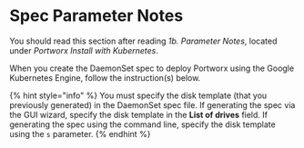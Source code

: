 # Spec Parameter Notes

You should read this section after reading _1b. Parameter Notes_, located under _Portworx Install with Kubernetes_.

When you create the DaemonSet spec to deploy Portworx using the Google Kubernetes Engine, follow the instruction\(s\) below.

{% hint style="info" %}
You must specify the disk template \(that you previously generated\) in the DaemonSet spec file. If generating the spec via the GUI wizard, specify the disk template in the **List of drives** field. If generating the spec using the command line, specify the disk template using the `s` parameter.
{% endhint %}

